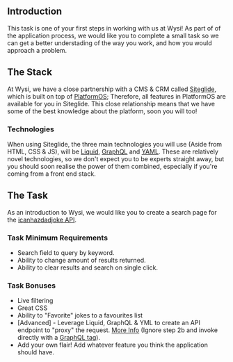## Introduction
This task is one of your first steps in working with us at Wysi!
As part of of the application process, we would like you to complete a small task so we can get a better understading of the way you work, and how you would approach a problem.

## The Stack
At Wysi, we have a close partnership with a CMS & CRM called [Siteglide](https://www.siteglide.com/), which is built on top of [PlatformOS](https://www.platformos.com/); Therefore, all features in PlatformOS are available for you in Siteglide. This close relationship means that we have some of the best knowledge about the platform, soon you will too!

### Technologies
When using Siteglide, the three main technologies you will use (Aside from HTML, CSS & JS), will be [Liquid](https://documentation.platformos.com/api-reference/liquid/introduction), [GraphQL](https://graphql.org/learn/) and [YAML](https://en.wikipedia.org/wiki/YAML). These are relatively novel technologies, so we don't expect you to be experts straight away, but you should soon realise the power of them combined, especially if you're coming from a front end stack.

## The Task
As an introduction to Wysi, we would like you to create a search page for the [icanhazdadjoke API](https://icanhazdadjoke.com/api).

### Task Minimum Requirements
* Search field to query by keyword.
* Ability to change amount of results returned.
* Ability to clear results and search on single click.

### Task Bonuses
* Live filtering
* Great CSS
* Ability to "Favorite" jokes to a favourites list
* [Advanced] - Leverage Liquid, GraphQL & YML to create an API endpoint to "proxy" the request. [More Info](https://documentation.platformos.com/developer-guide/notifications/creating-api-call-notification#step-1-create-api-call-notification) (Ignore step 2b and invoke directly with a [GraphQL tag](https://documentation.platformos.com/api-reference/liquid/platformos-tags#graphql)).
* Add your own flair! Add whatever feature you think the application should have.
